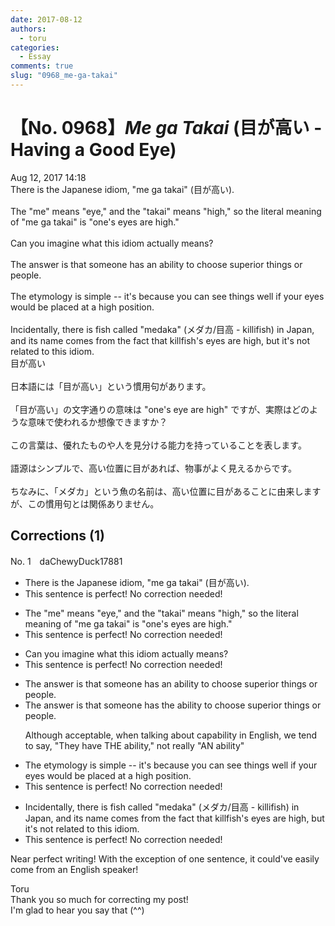 ```yaml
---
date: 2017-08-12
authors:
  - toru
categories:
  - Essay
comments: true
slug: "0968_me-ga-takai"
---
```


# 【No. 0968】<strong><em>Me ga Takai</strong></em> (目が高い - Having a Good Eye)
<div class="date">Aug 12, 2017 14:18</div>
<div id="post"><div id="body_show_ori">
There is the Japanese idiom, "me ga takai" (目が高い).<br/><br/>The "me" means "eye," and the "takai" means "high," so the literal meaning of "me ga takai" is "one's eyes are high."<br/><br/>Can you imagine what this idiom actually means?<br/><br/>The answer is that someone has an ability to choose superior things or people.<br/><br/>The etymology is simple -- it's because you can see things well if your eyes would be placed at a high position.<br/><br/>Incidentally, there is fish called "medaka" (メダカ/目高 - killifish) in Japan, and its name comes from the fact that killfish's eyes are high, but it's not related to this idiom.
</div></div>

<!-- more -->

<div id="post_ja"><div id="body_show_mo">
目が高い<br/><br/>日本語には「目が高い」という慣用句があります。<br/><br/>「目が高い」の文字通りの意味は "one's eye are high" ですが、実際はどのような意味で使われるか想像できますか？<br/><br/>この言葉は、優れたものや人を見分ける能力を持っていることを表します。<br/><br/>語源はシンプルで、高い位置に目があれば、物事がよく見えるからです。<br/><br/>ちなみに、「メダカ」という魚の名前は、高い位置に目があることに由来しますが、この慣用句とは関係ありません。
</div></div>

## Corrections (1)
<div id="block"><div class="first_name"> No. 1　<span class="just_name">daChewyDuck17881</span></div><div id="block2">
<ul class="correction_field">
<li class="incorrect">There is the Japanese idiom, "me ga takai" (目が高い).</li>
<li class="corrected perfect">This sentence is perfect! No correction needed!</li>
</ul>
<ul class="correction_field">
<li class="incorrect">The "me" means "eye," and the "takai" means "high," so the literal meaning of "me ga takai" is "one's eyes are high."</li>
<li class="corrected perfect">This sentence is perfect! No correction needed!</li>
</ul>
<ul class="correction_field">
<li class="incorrect">Can you imagine what this idiom actually means?</li>
<li class="corrected perfect">This sentence is perfect! No correction needed!</li>
</ul>
<ul class="correction_field">
<li class="incorrect">The answer is that someone has an ability to choose superior things or people.</li>
<li class="corrected correct">
The answer is that someone has<span class="f_red"> the</span> ability to choose superior things or people.
<p class="correction_comment">Although acceptable, when talking about capability in English, we tend to say, "They have THE ability," not really "AN ability"</p>
</li>
</ul>
<ul class="correction_field">
<li class="incorrect">The etymology is simple -- it's because you can see things well if your eyes would be placed at a high position.</li>
<li class="corrected perfect">This sentence is perfect! No correction needed!</li>
</ul>
<ul class="correction_field">
<li class="incorrect">Incidentally, there is fish called "medaka" (メダカ/目高 - killifish) in Japan, and its name comes from the fact that killfish's eyes are high, but it's not related to this idiom.</li>
<li class="corrected perfect">This sentence is perfect! No correction needed!</li>
</ul>
<p class="comment_small">
 Near perfect writing! With the exception of one sentence, it could've easily come from an English speaker!
 <br/>
</p>

</div><div class="name"><span class="just_name">Toru</span><br>
Thank you so much for correcting my post!<br/>I'm glad to hear you say that (^^)
</div>
</div>
